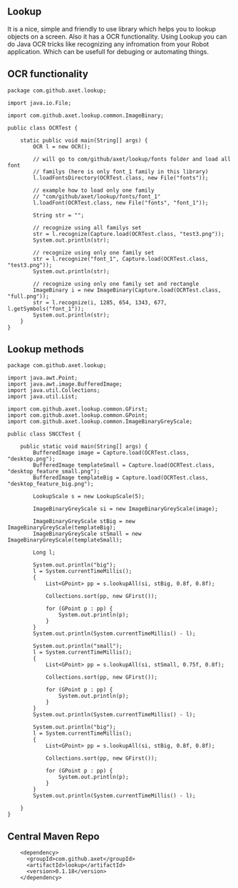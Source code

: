 ## Lookup

It is a nice, simple and friendly to use library which helps you to lookup objects on a screen. Also it has a OCR functionality.
Using Lookup you can do Java OCR tricks like recognizing any infromation from your Robot application. Which can be
usefull for debuging or automating things.

## OCR functionality

    package com.github.axet.lookup;
    
    import java.io.File;
    
    import com.github.axet.lookup.common.ImageBinary;
    
    public class OCRTest {
    
        static public void main(String[] args) {
            OCR l = new OCR();
    
            // will go to com/github/axet/lookup/fonts folder and load all font
            // familys (here is only font_1 family in this library)
            l.loadFontsDirectory(OCRTest.class, new File("fonts"));
    
            // example how to load only one family
            // "com/github/axet/lookup/fonts/font_1"
            l.loadFont(OCRTest.class, new File("fonts", "font_1"));
    
            String str = "";
    
            // recognize using all familys set
            str = l.recognize(Capture.load(OCRTest.class, "test3.png"));
            System.out.println(str);
    
            // recognize using only one family set
            str = l.recognize("font_1", Capture.load(OCRTest.class, "test3.png"));
            System.out.println(str);
    
            // recognize using only one family set and rectangle
            ImageBinary i = new ImageBinary(Capture.load(OCRTest.class, "full.png"));
            str = l.recognize(i, 1285, 654, 1343, 677, l.getSymbols("font_1"));
            System.out.println(str);
        }
    }

        
## Lookup methods

    package com.github.axet.lookup;
    
    import java.awt.Point;
    import java.awt.image.BufferedImage;
    import java.util.Collections;
    import java.util.List;
    
    import com.github.axet.lookup.common.GFirst;
    import com.github.axet.lookup.common.GPoint;
    import com.github.axet.lookup.common.ImageBinaryGreyScale;
    
    public class SNCCTest {
    
        public static void main(String[] args) {
            BufferedImage image = Capture.load(OCRTest.class, "desktop.png");
            BufferedImage templateSmall = Capture.load(OCRTest.class, "desktop_feature_small.png");
            BufferedImage templateBig = Capture.load(OCRTest.class, "desktop_feature_big.png");
    
            LookupScale s = new LookupScale(5);
    
            ImageBinaryGreyScale si = new ImageBinaryGreyScale(image);
    
            ImageBinaryGreyScale stBig = new ImageBinaryGreyScale(templateBig);
            ImageBinaryGreyScale stSmall = new ImageBinaryGreyScale(templateSmall);
    
            Long l;
    
            System.out.println("big");
            l = System.currentTimeMillis();
            {
                List<GPoint> pp = s.lookupAll(si, stBig, 0.8f, 0.8f);
    
                Collections.sort(pp, new GFirst());
    
                for (GPoint p : pp) {
                    System.out.println(p);
                }
            }
            System.out.println(System.currentTimeMillis() - l);
    
            System.out.println("small");
            l = System.currentTimeMillis();
            {
                List<GPoint> pp = s.lookupAll(si, stSmall, 0.75f, 0.8f);
    
                Collections.sort(pp, new GFirst());
    
                for (GPoint p : pp) {
                    System.out.println(p);
                }
            }
            System.out.println(System.currentTimeMillis() - l);
    
            System.out.println("big");
            l = System.currentTimeMillis();
            {
                List<GPoint> pp = s.lookupAll(si, stBig, 0.8f, 0.8f);
    
                Collections.sort(pp, new GFirst());
    
                for (GPoint p : pp) {
                    System.out.println(p);
                }
            }
            System.out.println(System.currentTimeMillis() - l);
    
        }
    }

## Central Maven Repo

        <dependency>
          <groupId>com.github.axet</groupId>
          <artifactId>lookup</artifactId>
          <version>0.1.18</version>
        </dependency>
